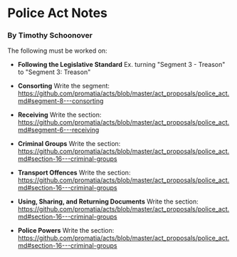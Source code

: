 # Police Act Notes
### By Timothy Schoonover

The following must be worked on:

- **Following the Legislative Standard** Ex. turning "Segment 3 - Treason" to "Segment 3: Treason"

- **Consorting** Write the segment: https://github.com/promatia/acts/blob/master/act_proposals/police_act.md#segment-8---consorting

- **Receiving** Write the section: https://github.com/promatia/acts/blob/master/act_proposals/police_act.md#segment-6---receiving

- **Criminal Groups** Write the section: https://github.com/promatia/acts/blob/master/act_proposals/police_act.md#section-16---criminal-groups

- **Transport Offences** Write the section: https://github.com/promatia/acts/blob/master/act_proposals/police_act.md#section-16---criminal-groups

- **Using, Sharing, and Returning Documents** Write the section: https://github.com/promatia/acts/blob/master/act_proposals/police_act.md#section-16---criminal-groups

- **Police Powers** Write the section: https://github.com/promatia/acts/blob/master/act_proposals/police_act.md#section-16---criminal-groups
